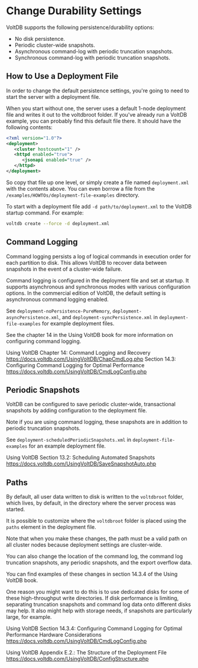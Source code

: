 # Change Durability Settings

VoltDB supports the following persistence/durability options:

- No disk persistence.
- Periodic cluster-wide snapshots.
- Asynchronous command-log with periodic truncation snapshots.
- Synchronous command-log with periodic truncation snapshots.

How to Use a Deployment File
-----------------------------------------

In order to change the default persistence settings, you're going to need to start the server with a deployment file. 

When you start without one, the server uses a default 1-node deployment file and writes it out to the voltdbroot folder. If you've already run a VoltDB example, you can probably find this default file there. It should have the following contents:

```xml
<?xml version="1.0"?>
<deployment>
   <cluster hostcount="1" />
   <httpd enabled="true">
      <jsonapi enabled="true" />
   </httpd>
</deployment>
```

So copy that file up one level, or simply create a file named `deployment.xml` with the contents above. You can even borrow a file from the `/examples/HOWTOs/deployment-file-examples` directory.

To start with a deployment file add `-d path/to/deployment.xml` to the VoltDB startup command. For example:

```bash
voltdb create --force -d deployment.xml
```

Command Logging
-----------------------------------------

Command logging persists a log of logical commands in execution order for each partition to disk. This allows VoltDB to recover data between snapshots in the event of a cluster-wide failure.

Command logging is configured in the deployment file and set at startup. It supports asynchronous and synchronous modes with various configuration options. In the commercial edition of VoltDB, the default setting is asynchronous command logging enabled.

See `deployment-noPersistence-PureMemory`, `deployment-asyncPersistence.xml`, and `deployment-syncPersistence.xml` in `deployment-file-examples` for example deployment files.

See the chapter 14 in the Using VoltDB book for more information on configuring command logging.

Using VoltDB Chapter 14: Command Logging and Recovery
https://docs.voltdb.com/UsingVoltDB/ChapCmdLog.php
Section 14.3: Configuring Command Logging for Optimal Performance
https://docs.voltdb.com/UsingVoltDB/CmdLogConfig.php

Periodic Snapshots
-----------------------------------------

VoltDB can be configured to save periodic cluster-wide, transactional snapshots by adding configuration to the deployment file.

Note if you are using command logging, these snapshots are in addition to periodic truncation snapshots.

See `deployment-scheduledPeriodicSnapshots.xml` in `deployment-file-examples` for an example deployment file.

Using VoltDB Section 13.2: Scheduling Automated Snapshots
https://docs.voltdb.com/UsingVoltDB/SaveSnapshotAuto.php

Paths
-----------------------------------------

By default, all user data written to disk is written to the `voltdbroot` folder, which lives, by default, in the directory where the server process was started.

It is possible to customize where the `voltdbroot` folder is placed using the `paths` element in the deployment file.

Note that when you make these changes, the path must be a valid path on all cluster nodes because deployment settings are cluster-wide.

You can also change the location of the command log, the command log truncation snapshots, any periodic snapshots, and the export overflow data.

You can find examples of these changes in section 14.3.4 of the Using VoltDB book. 

One reason you might want to do this is to use dedicated disks for some of these high-throughput write directories. If disk performance is limiting, separating truncation snapshots and command log data onto different disks may help. It also might help with storage needs, if snapshots are particularly large, for example.

Using VoltDB Section 14.3.4: 
Configuring Command Logging for Optimal Performance
Hardware Considerations
https://docs.voltdb.com/UsingVoltDB/CmdLogConfig.php

Using VoltDB Appendix E.2.: The Structure of the Deployment File
https://docs.voltdb.com/UsingVoltDB/ConfigStructure.php
